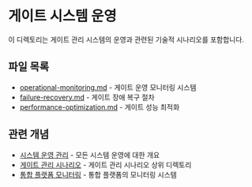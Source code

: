 # 게이트 시스템 운영

이 디렉토리는 게이트 관리 시스템의 운영과 관련된 기술적 시나리오를 포함합니다.

## 파일 목록

- [operational-monitoring.md](./operational-monitoring.md) - 게이트 운영 모니터링 시스템
- [failure-recovery.md](./failure-recovery.md) - 게이트 장애 복구 절차
- [performance-optimization.md](./performance-optimization.md) - 게이트 성능 최적화

## 관련 개념

- [시스템 운영 관리](../system-operations.md) - 모든 시스템 운영에 대한 개요
- [게이트 관리 시나리오](../) - 게이트 관리 시나리오 상위 디렉토리
- [통합 플랫폼 모니터링](../../integrated-platform/monitoring/overview.md) - 통합 플랫폼의 모니터링 시스템
